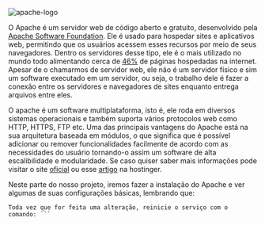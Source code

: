 
![apache-logo](https://user-images.githubusercontent.com/104470835/227715165-7a255a95-739c-45b3-b77a-ebe4e7c10f6e.png)

O Apache é um servidor web de código aberto e gratuito, desenvolvido pela [Apache Software Foundation](https://www.apache.org/). Ele é usado para hospedar sites e aplicativos web, permitindo que os usuários acessem esses recursos por meio de seus navegadores. Dentro os servidores desse tipo, ele é o mais utilizado no mundo todo alimentando cerca de [46%](https://www.hostec.com.br/o-que-e-apache-web-server/) de páginas hospedadas na internet. Apesar de o chamarmos de servidor web, ele não é um servidor físico e sim um software executado em um servidor, ou seja, o trabalho dele é fazer a conexão entre os servidores e navegadores de sites enquanto entrega arquivos entre eles.<br>

O apache é um software multiplataforma, isto é, ele roda em diversos sistemas operacionais e também suporta vários protocolos web como HTTP, HTTPS, FTP etc. Uma das principais vantagens do Apache está na sua arquitetura baseada em módulos, o que significa que é possível adicionar ou remover funcionalidades facilmente de acordo com as necessidades do usuário tornando-o assim um software de alta escalibilidade e modularidade. Se caso quiser saber mais informações pode visitar o site [oficial](https://www.apache.org/) ou esse [artigo](https://www.hostinger.com.br/tutoriais/o-que-e-apache) na hostinger.<br>

Neste parte do nosso projeto, iremos fazer a instalação do Apache e ver algumas de suas configurações básicas, lembrando que:

```
Toda vez que for feita uma alteração, reinicie o serviço com o comando: ```

